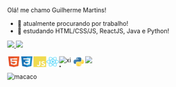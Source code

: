 
   Olá! me chamo Guilherme Martins! 
- 🔭 atualmente procurando por trabalho! <br>
- 🌱 estudando HTML/CSS/JS, ReactJS, Java e Python! <br>

<div align="left">
  <a href="https://github.com/guilhermexit">
  <img height="130em" src="https://github-readme-stats.vercel.app/api?username=guilhermexit&show_icons=true&theme=github-dark&include_all_commits=true&count_private=true"/>
  <img height="130em" src="https://github-readme-stats.vercel.app/api/top-langs/?username=guilhermexit&layout=compact&langs_count=7&theme=github-dark"/>
</div>


<div align="left" style="display: inline_block"><br>
  <img align="left" alt="xit-HTML" height="25" width="30" src="https://raw.githubusercontent.com/devicons/devicon/master/icons/html5/html5-original.svg">
  <img align="left" alt="xit-CSS" height="25" width="30" src="https://raw.githubusercontent.com/devicons/devicon/master/icons/css3/css3-original.svg">
  <img align="left" alt="xit-Js" height="25" width="30" src="https://raw.githubusercontent.com/devicons/devicon/master/icons/javascript/javascript-plain.svg">
  <img align="left" alt="xit-React" height="25" width="30" src="https://raw.githubusercontent.com/devicons/devicon/master/icons/react/react-original.svg">
  <img align="left" alt="xit-Java" height="25" width="30" src="https://cdn.jsdelivr.net/gh/devicons/devicon/icons/java/java-original-wordmark.svg">
  <img align="left" alt="xit-Python" height="25" width="30" src="https://raw.githubusercontent.com/devicons/devicon/master/icons/python/python-original.svg">
   <a href="https://www.linkedin.com/in/guilherme-martins-nascimento-71a06920b/" target="_blank"><img height="25" src="https://img.shields.io/badge/-LinkedIn-%230077B5?style=for-the-badge&logo=linkedin&logoColor=white" target="_blank"></a> 
</div>
<br>
<div align="left">
  <img align="center" alt="macaco" src="https://c.tenor.com/41I-iMyClCgAAAAd/programmer-programming.gif">
</div>
